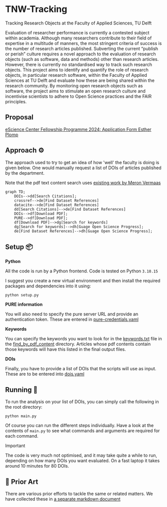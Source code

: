 # TNW-Tracking
Tracking Research Objects at the Faculty of Applied Sciences, TU Delft

Evaluation of researcher performance is currently a contested subject within academia. Although many researchers contribute to their field of expertise in a multitude of manners, the most stringent criteria of success is the number of research articles published. Subverting the current “publish or perish” culture requires a novel approach to the evaluation of research objects (such as software, data and methods) other than research articles. However, there is currently no standardised way to track such research objects. This project aims to identify and quantify the role of research objects, in particular research software, within the Faculty of Applied Sciences at TU Delft and evaluate how these are being shared within the research community. By monitoring open research objects such as software, the project aims to stimulate an open research culture and incentivise scientists to adhere to Open Science practices and the FAIR principles.


## Proposal
[eScience Center Fellowship Programme 2024: Application Form Esther Plomp](https://doi.org/10.5281/zenodo.10939832)

## Approach ⚙

The approach used to try to get an idea of how 'well' the faculty is doing is given below. One would manually request a list of DOIs of articles published by the department.

Note that the pdf text content search uses [existing work by Meron Vermaas](https://github.com/meronvermaas/PURE_fulltext_analysis/tree/main)

```mermaid
graph TD;
    DOIs-->dd[Search Citations];
    crossref-->de[Find Dataset References]
    datacite-->de[Find Dataset References]
    dd[Search Citations]-->de[Find Dataset References]
    DOIs-->df[Download PDF];
    PURE-->df[Download PDF];
    df[Download PDF]-->dg[Search for keywords]
    dg[Search for keywords]-->dh[Guage Open Science Progress];
    de[Find Dataset References]-->dh[Guage Open Science Progress];  
```

## Setup 📦

**Python**

All the code is run by a Python frontend. Code is tested on Python `3.10.15`

I suggest you create a new virtual environment and then install the required packages and dependencies into it using:

```shell
python setup.py
```

**PURE information**

You will also need to specify the pure server URL and provide an authentication token. These are entered in [pure-credentials.yaml](pure-credentials.yaml)

**Keywords**

You can specify the keywords you want to look for in the [keywords.txt](find_by_pdf_content/keywords.txt) file in the [find_by_pdf_content](find_by_pdf_content) directory. Articles whose pdf contents contain those keywords will have this listed in the final output files.

**DOIs**

Finally, you have to provide a list of DOIs that the scripts will use as input. These are to be entered into [dois.yaml](dois.yaml)

## Running 🚀

To run the analysis on your list of DOIs, you can simply call the following in the root directory:

```shell
python main.py
```

Of course you can run the different steps individually. Have a look at the contents of `main.py` to see what commands and arguments are required for each command.

> [!IMPORTANT]  
> The code is very much not optimised, and it may take quite a while to run, depending on how many DOIs you want evaluated. On a fast laptop it takes around 10 minutes for 80 DOIs.

## 📝 Prior Art 

There are various prior efforts to tackle the same or related matters. We have collected these in [a separate markdown document](docs/prior_art.md)  

